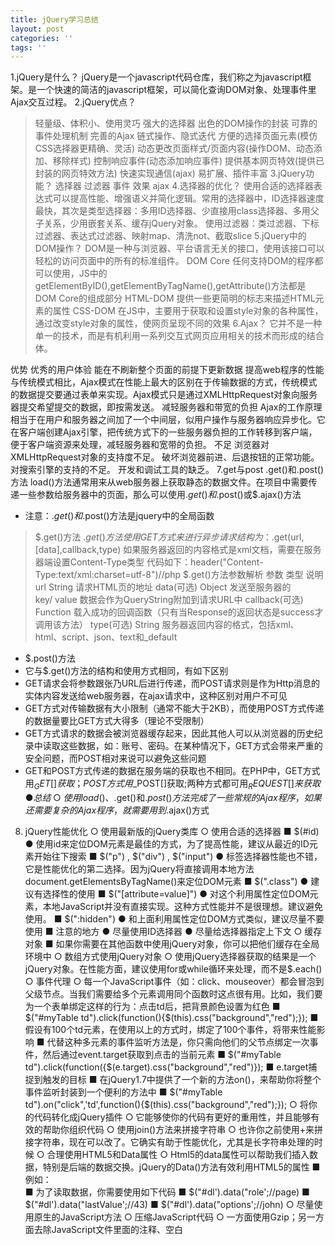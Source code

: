```yaml
---
title: jQuery学习总结
layout: post
categories: ''
tags: ''
---
```

1.jQuery是什么？
jQuery是一个javascript代码仓库，我们称之为javascript框架。是一个快速的简洁的javascript框架，可以简化查询DOM对象、处理事件里Ajax交互过程。
2.jQuery优点？
>轻量级、体积小、使用灵巧
>强大的选择器
>出色的DOM操作的封装
>可靠的事件处理机制
>完善的Ajax
>链式操作、隐式迭代
>方便的选择页面元素(模仿CSS选择器更精确、灵活)
>动态更改页面样式/页面内容(操作DOM、动态添加、移除样式)
>控制响应事件(动态添加响应事件)
>提供基本网页特效(提供已封装的网页特效方法)
>快速实现通信(ajax)
>易扩展、插件丰富
3.jQuery功能？
>选择器
>过滤器
>事件
>效果
>ajax
4.选择器的优化？
>使用合适的选择器表达式可以提高性能、增强语义并简化逻辑。常用的选择器中，ID选择器速度最快，其次是类型选择器：多用ID选择器、少直接用class选择器、多用父子关系，少用嵌套关系、缓存jQuery对象。
>使用过滤器：类过滤器、下标过滤器、表达式过滤器、映射map、清洗not、截取slice
5.jQuery中的DOM操作？
DOM是一种与浏览器、平台语言无关的接口，使用该接口可以轻松的访问页面中的所有的标准组件。
DOM Core 任何支持DOM的程序都可以使用，JS中的getElementByID(),getElementByTagName(),getAttribute()方法都是DOM Core的组成部分 
HTML-DOM 提供一些更简明的标志来描述HTML元素的属性 
CSS-DOM 在JS中，主要用于获取和设置style对象的各种属性，通过改变style对象的属性，使网页呈现不同的效果 
6.Ajax？
>它并不是一种单一的技术，而是有机利用一系列交互式网页应用相关的技术而形成的结合体。


优势 优秀的用户体验 能在不刷新整个页面的前提下更新数据
 提高web程序的性能 与传统模式相比，Ajax模式在性能上最大的区别在于传输数据的方式，传统模式的数据提交要通过表单来实现。Ajax模式只是通过XMLHttpRequest对象向服务器提交希望提交的数据，即按需发送。
 减轻服务器和带宽的负担 Ajax的工作原理相当于在用户和服务器之间加了一个中间层，似用户操作与服务器响应异步化。它在客户端创建Ajax引擎，把传统方式下的一些服务器负担的工作转移到客户端，便于客户端资源来处理，减轻服务器和宽带的负担。
不足 浏览器对XMLHttpRequest对象的支持度不足。 
 破坏浏览器前进、后退按钮的正常功能。 
 对搜索引擎的支持的不足。 
 开发和调试工具的缺乏。 
7.get与post
.get()和.post()方法
load()方法通常用来从web服务器上获取静态的数据文件。在项目中需要传递一些参数给服务器中的页面，那么可以使用$.get()和$.post()或$.ajax()方法 
- 注意：$.get()和$.post()方法是jquery中的全局函数
>$.get()方法 
>$.get()方法使用GET方式来进行异步请求
>结构为：$.get(url,[data],callback,type)
>如果服务器返回的内容格式是xml文档，需要在服务器端设置Content-Type类型 代码如下：header("Content-Type:text/xml:charset=utf-8")//php
>$.get()方法参数解析
参数 类型 说明
url String 请求HTML页的地址
data(可选) Object 发送至服务器的key/ value 数据会作为QueryString附加到请求URL中
callback(可选) Function 载入成功的回调函数（只有当Response的返回状态是success才调用该方法）
type(可选) String 服务器返回内容的格式，包括xml、html、script、json、text和_default
- $.post()方法 
- 它与$.get()方法的结构和使用方式相同，有如下区别 
- GET请求会将参数跟张乃URL后进行传递，而POST请求则是作为Http消息的实体内容发送给web服务器，在ajax请求中，这种区别对用户不可见 
- GET方式对传输数据有大小限制（通常不能大于2KB），而使用POST方式传递的数据量要比GET方式大得多（理论不受限制） 
- GET方式请求的数据会被浏览器缓存起来，因此其他人可以从浏览器的历史纪录中读取这些数据，如：账号、密码。在某种情况下，GET方式会带来严重的安全问题，而POST相对来说可以避免这些问题 
- GET和POST方式传递的数据在服务端的获取也不相同。在PHP中，GET方式用$_GET[]获取；POST方式用$_POST[]获取;两种方式都可用$_REQUEST[]来获取
  ● 总结 
      ○ 使用load()、$.get()和$.post()方法完成了一些常规的Ajax程序，如果还需要复杂的Ajax程序，就需要用到$.ajax()方式
8. jQuery性能优化
      ○ 使用最新版的jQuery类库
      ○ 使用合适的选择器
          ■ $(#id) 
              ● 使用id来定位DOM元素是最佳的方式，为了提高性能，建议从最近的ID元素开始往下搜索
          ■ $("p") , $("div") , $("input") 
              ● 标签选择器性能也不错，它是性能优化的第二选择。因为jQuery将直接调用本地方法document.getElementsByTagName()来定位DOM元素
          ■ $(".class") 
              ● 建议有选择性的使用
          ■ $("[attribute=value]") 
              ● 对这个利用属性定位DOM元素，本地JavaScript并没有直接实现。这种方式性能并不是很理想。建议避免使用。
          ■ $(":hidden") 
              ● 和上面利用属性定位DOM方式类似，建议尽量不要使用
          ■ 注意的地方 
              ● 尽量使用ID选择器
              ● 尽量给选择器指定上下文
      ○ 缓存对象
          ■ 如果你需要在其他函数中使用jQuery对象，你可以把他们缓存在全局环境中
      ○ 数组方式使用jQuery对象
      ○ 使用jQuery选择器获取的结果是一个jQuery对象。在性能方面，建议使用for或while循环来处理，而不是$.each()
      ○ 事件代理
      ○ 每一个JavaScript事件（如：click、mouseover）都会冒泡到父级节点。当我们需要给多个元素调用同个函数时这点很有用。比如，我们要为一个表单绑定这样的行为：点击td后，把背景颜色设置为红色 
          ■ $("#myTable td").click(function(){$(this).css("background","red");});
          ■ 假设有100个td元素，在使用以上的方式时，绑定了100个事件，将带来性能影响
          ■ 代替这种多元素的事件监听方法是，你只需向他们的父节点绑定一次事件，然后通过event.target获取到点击的当前元素
          ■ $("#myTable td").click(function({$(e.target).css("background","red")});
          ■ e.target捕捉到触发的目标
          ■ 在jQuery1.7中提供了一个新的方法on()，来帮助你将整个事件监听封装到一个便利的方法中
          ■ $("#myTable td").on("click",'td',function(){$(this).css("background","red");});
      ○ 将你的代码转化成jQuery插件
      ○ 它能够使你的代码有更好的重用性，并且能够有效的帮助你组织代码
      ○ 使用join()方法来拼接字符串
      ○ 也许你之前使用+来拼接字符串，现在可以改了。它确实有助于性能优化，尤其是长字符串处理的时候
      ○ 合理使用HTML5和Data属性
      ○ Html5的data属性可以帮助我们插入数据，特别是后端的数据交换。jQuery的Data()方法有效利用HTML5的属性
          ■ 例如：<div id="dl" data-role="page" data-list-value="43" data-options='{"name:""John"}'>
          ■ 为了读取数据，你需要使用如下代码
          ■ $("#dl').data("role';//page)
          ■ $("#dl').data("lastValue';//43)
          ■ $("#dl').data("options';//john)
      ○ 尽量使用原生的JavaScript方法
      ○ 压缩JavaScript代码
      ○ 一方面使用Gzip；另一方面去除JavaScript文件里面的注释、空白